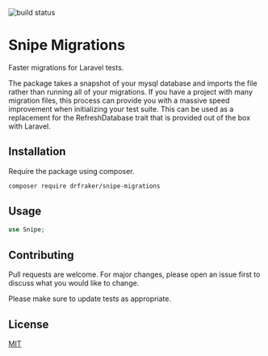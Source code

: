 ![build status](https://travis-ci.com/drfraker/snipe-migrations.svg?branch=master "build status")

# Snipe Migrations

Faster migrations for Laravel tests. 

The package takes a snapshot of your mysql database and imports the file rather than running all of your migrations. 
If you have a project with many migration files, this process can provide you with a massive speed improvement when 
initializing your test suite. This can be used as a replacement for the RefreshDatabase trait that is provided out
of the box with Laravel.

## Installation

Require the package using composer.

```bash
composer require drfraker/snipe-migrations
```

## Usage

```php
use Snipe;
```

## Contributing
Pull requests are welcome. For major changes, please open an issue first to discuss what you would like to change.

Please make sure to update tests as appropriate.

## License
[MIT](./LICENSE.md)
